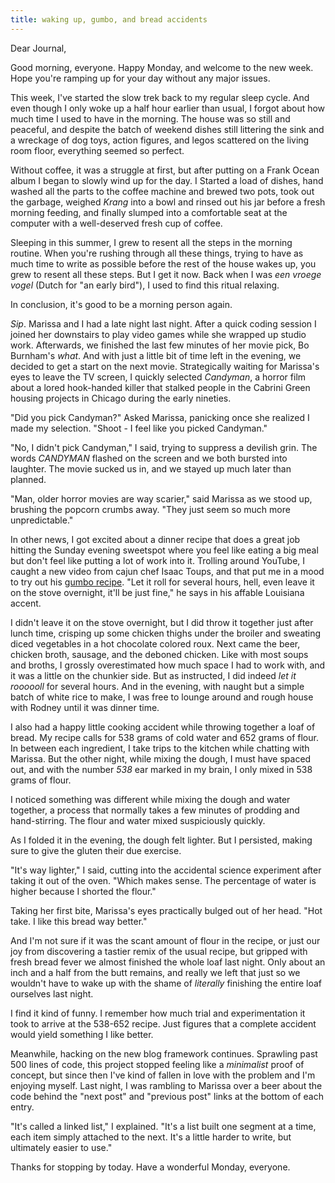 ```yaml
---
title: waking up, gumbo, and bread accidents
---
```


Dear Journal,

Good morning, everyone.  Happy Monday, and welcome to the new week.
Hope you're ramping up for your day without any major issues.

This week, I've started the slow trek back to my regular sleep cycle.
And even though I only woke up a half hour earlier than usual, I
forgot about how much time I used to have in the morning.  The house
was so still and peaceful, and despite the batch of weekend dishes
still littering the sink and a wreckage of dog toys, action figures,
and legos scattered on the living room floor, everything seemed so
perfect.

Without coffee, it was a struggle at first, but after putting on a
Frank Ocean album I began to slowly wind up for the day.  I Started a
load of dishes, hand washed all the parts to the coffee machine and
brewed two pots, took out the garbage, weighed _Krang_ into a bowl and
rinsed out his jar before a fresh morning feeding, and finally slumped
into a comfortable seat at the computer with a well-deserved fresh cup
of coffee.

Sleeping in this summer, I grew to resent all the steps in the morning
routine.  When you're rushing through all these things, trying to have
as much time to write as possible before the rest of the house wakes
up, you grew to resent all these steps.  But I get it now.  Back when
I was _een vroege vogel_ (Dutch for "an early bird"), I used to find
this ritual relaxing.

In conclusion, it's good to be a morning person again.

_Sip_.  Marissa and I had a late night last night.  After a quick
coding session I joined her downstairs to play video games while she
wrapped up studio work.  Afterwards, we finished the last few minutes
of her movie pick, Bo Burnham's _what_.  And with just a little bit of
time left in the evening, we decided to get a start on the next movie.
Strategically waiting for Marissa's eyes to leave the TV screen, I
quickly selected _Candyman_, a horror film about a lored hook-handed
killer that stalked people in the Cabrini Green housing projects in
Chicago during the early nineties.

"Did you pick Candyman?" Asked Marissa, panicking once she realized I
made my selection.  "Shoot - I feel like you picked Candyman."

"No, I didn't pick Candyman," I said, trying to suppress a devilish
grin.  The words _CANDYMAN_ flashed on the screen and we both bursted
into laughter.  The movie sucked us in, and we stayed up much later
than planned.

"Man, older horror movies are way scarier," said Marissa as we stood
up, brushing the popcorn crumbs away.  "They just seem so much more
unpredictable."

In other news, I got excited about a dinner recipe that does a great
job hitting the Sunday evening sweetspot where you feel like eating a
big meal but don't feel like putting a lot of work into it.  Trolling
around YouTube, I caught a new video from cajun chef Isaac Toups, and
that put me in a mood to try out his [gumbo recipe].  "Let it roll for
several hours, hell, even leave it on the stove overnight, it'll be
just fine," he says in his affable Louisiana accent.

I didn't leave it on the stove overnight, but I did throw it together
just after lunch time, crisping up some chicken thighs under the
broiler and sweating diced vegetables in a hot chocolate colored roux.
Next came the beer, chicken broth, sausage, and the deboned chicken.
Like with most soups and broths, I grossly overestimated how much
space I had to work with, and it was a little on the chunkier side.
But as instructed, I did indeed _let it roooooll_ for several hours.
And in the evening, with naught but a simple batch of white rice to
make, I was free to lounge around and rough house with Rodney until it
was dinner time.

I also had a happy little cooking accident while throwing together a
loaf of bread.  My recipe calls for 538 grams of cold water and 652
grams of flour.  In between each ingredient, I take trips to the
kitchen while chatting with Marissa.  But the other night, while
mixing the dough, I must have spaced out, and with the number _538_
ear marked in my brain, I only mixed in 538 grams of flour.

I noticed something was different while mixing the dough and water
together, a process that normally takes a few minutes of prodding and
hand-stirring.  The flour and water mixed suspiciously quickly.

As I folded it in the evening, the dough felt lighter.  But I
persisted, making sure to give the gluten their due exercise.

"It's way lighter," I said, cutting into the accidental science
experiment after taking it out of the oven.  "Which makes sense.  The
percentage of water is higher because I shorted the flour."

Taking her first bite, Marissa's eyes practically bulged out of her
head.  "Hot take.  I like this bread way better."

And I'm not sure if it was the scant amount of flour in the recipe, or
just our joy from discovering a tastier remix of the usual recipe, but
gripped with fresh bread fever we almost finished the whole loaf last
night.  Only about an inch and a half from the butt remains, and
really we left that just so we wouldn't have to wake up with the shame
of _literally_ finishing the entire loaf ourselves last night.

I find it kind of funny.  I remember how much trial and
experimentation it took to arrive at the 538-652 recipe.  Just figures
that a complete accident would yield something I like better.

Meanwhile, hacking on the new blog framework continues.  Sprawling
past 500 lines of code, this project stopped feeling like a
_minimalist_ proof of concept, but since then I've kind of fallen in
love with the problem and I'm enjoying myself.  Last night, I was
rambling to Marissa over a beer about the code behind the "next post"
and "previous post" links at the bottom of each entry.

"It's called a linked list," I explained.  "It's a list built one
segment at a time, each item simply attached to the next.  It's a
little harder to write, but ultimately easier to use."

Thanks for stopping by today.  Have a wonderful Monday, everyone.

[gumbo recipe]: https://youtu.be/76JXtB7JFQY
